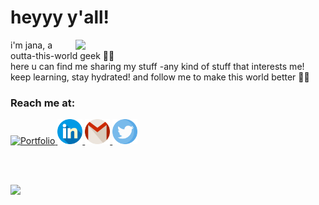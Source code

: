 
<h1> heyyy y'all! </h1>

<img align="right" width="400" src="https://media2.giphy.com/media/fgmDFZTeECzjDPKepE/giphy.gif" />

<p align="left">
i'm jana, a outta-this-world geek 👩‍💻 <br/>
here u can find me sharing my stuff -any kind of stuff that interests me! <br/>
keep learning, stay hydrated! and follow me to make this world better 🐱‍🏍<br/>
</p>

### Reach me at:

<a href="https://Janaherself.github.io">
    <img height="40px" src="girl.jpeg" title="Portfolio">
  </a>
  <a href="https://www.linkedin.com/in/jana-abusaa">
    <img height="40px" src="linkedin.png" title="LinkedIn">
  </a>
  <a href="mailto:jana.abusaa@gmail.com">
    <img height="40px" src="gmail.png" title="Mail">
  </a>
  <a href="https://twitter.com/Janaherselff">
    <img height="40px" src="twitter.png" title="Twitter">
  </a>

  <br><br>

<img src="https://komarev.com/ghpvc/?username=janaherself&style=rounded-square&color=d6c2d2">
  <br><br>
